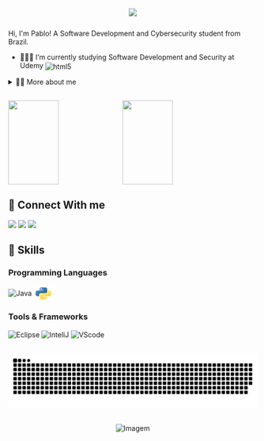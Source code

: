 <!--título-->
<h1 align="center">
<img src="https://readme-typing-svg.herokuapp.com/?font=Righteous&size=35&center=true&vCenter=true&width=500&height=70&duration=4000&lines=Olá!+👋;" />
</h1>

<!-- Presentation -->
<p>
  Hi, I'm Pablo! A Software Development and Cybersecurity student from Brazil. 

  - 👨🏻‍💻 I’m currently studying Software Development and Security at Udemy <img align="center" alt="html5" src="https://img.shields.io/badge/Udemy-EC5252?style=for-the-badge&logo=Udemy&logoColor=white" />

<!-- Dropdown -->
<details>
  <summary> 🏳️‍🌈 More about me</summary>

  - 💭 I am 21 years old and currently live in Minas Gerais, Brasil. I'm not fluent in English, but I'm always trying to improve. In college, I worked with C, Java and Python, and currently I continue studying Java (my favorite language) so I can work in development and cybersecurity in the future

  - 🌱 I like reading a good fiction book, playing online games, go to the gym and swim! I believe that our personal interests contribute to a more refined perception of things and problem-solving. \´o`/
</details>

  ##

<!-- GithubStats -->
<div>
  <img width="45%" align="center" height="170" src="https://github-readme-stats.vercel.app/api?username=P-lindo&show_icons=true&theme=gruvbox_light&hide_title=true&include_all_commits=true&count_private=true"/>
  <img width="45%" align="center" height="170" src="https://github-readme-stats.vercel.app/api/top-langs/?username=P-lindo&line_height=10&card_width=290&layout=compact&hide_title=true&count_private=true&langs_count=4&show_icons=true&theme=gruvbox_light"/>
</div>

## 💭 Connect With me
<!-- Links -->
 <div>
  <a href="https://www.linkedin.com/in/pablo-pinheiro-05ab10240" target="_blank"><img src="https://img.shields.io/badge/LinkedIn-0077B5?style=for-the-badge&logo=linkedin&logoColor=white" target="_blank"></a>
  <a href="https://www.instagram.com/astrorice" target="_blank"><img src="https://img.shields.io/badge/Instagram-E4405F?style=for-the-badge&logo=instagram&logoColor=white" target="_blank"></a>
   <a href="mailto:pablo.pinheiro070@gmail.com" target="_blank"><img src="https://img.shields.io/badge/Gmail-EA4335.svg?style=for-the-badge&logo=Gmail&logoColor=white" target="_blank"></a>
 </div>

## 🌱 Skills
<!-- Skills: Programming Languages -->
  <div style="flex-basis: 48%;">
    <h3>Programming Languages</h3>
    <img align="center" alt="Java" height="30" width="40" src="https://cdn.jsdelivr.net/gh/devicons/devicon@latest/icons/java/java-original.svg"/>
    <img align="center" alt="Python" height="30" width="40" src="https://raw.githubusercontent.com/devicons/devicon/master/icons/python/python-original.svg">
  </div>
  
  <!-- Skills: Tools & Frameworks -->
  <div style="flex-basis: 48%;">
    <h3>Tools & Frameworks</h3>
    <img align="center" alt="Eclipse" height="30" width="40" src="https://cdn.jsdelivr.net/gh/devicons/devicon@latest/icons/eclipse/eclipse-original.svg" />
    <img align="center" alt="InteliJ" height="30" width="40" src="https://cdn.jsdelivr.net/gh/devicons/devicon@latest/icons/intellij/intellij-original.svg"/>
    <img align="center" alt="VScode" height="30" width="40" src="https://cdn.jsdelivr.net/gh/devicons/devicon/icons/vscode/vscode-original.svg">
  </div>

##

<!-- Snake -->
<picture align="center">
  <source media="(prefers-color-scheme: dark)" srcset="https://raw.githubusercontent.com/mari4souza/mari4souza/output/github-contribution-grid-snake-dark.svg">
  <source media="(prefers-color-scheme: light)" srcset="https://raw.githubusercontent.com/mari4souza/mari4souza/output/github-contribution-grid-snake-dark.svg">
  <img align="center" alt="github contribution grid snake animation" src="https://raw.githubusercontent.com/mari4souza/mari4souza/output/github-contribution-grid-snake.svg">
</picture><br>

<!-- GIF -->
<p align="center"><br>
  <img align="center" src="https://github.com/P-lindo/gif/blob/main/gifmaker_me.gif" width="180" height="180"" alt="Imagem">
</p>

##
